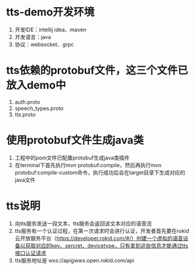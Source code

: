 # tts-demo开发环境
1. 开发IDE：intellij idea、maven
2. 开发语言：java
3. 协议：websocket、grpc

# tts依赖的protobuf文件，这三个文件已放入demo中
1. auth.proto
2. speech_types.proto
3. tts.proto

# 使用protobuf文件生成java类
1. 工程中的pom文件已配置protobuf生成java类插件
2. 在terminal下首先执行mvn protobuf:compile，然后再执行mvn protobuf:compile-custom命令，执行成功后会在target目录下生成对应的java文件

# tts说明
1. 向tts服务发送一段文本，tts服务会返回该文本对应的语音流
2. tts服务有一个认证过程，在第一次请求时会进行认证，开发者首先要在rokid云开放服务平台（https://developer.rokid.com/#/）创建一个虚拟的语音设备以获取对应的key、sercret、devicetype，只有拿到这些信息才能通过tts接口认证请求
3. tts服务地址是 wss://apigwws.open.rokid.com/api